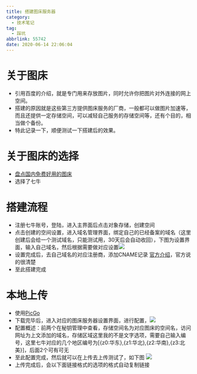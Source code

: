 ```yaml
---
title: 搭建图床服务器
category:
  - 技术笔记
tag:
  - 踩坑
abbrlink: 55742
date: 2020-06-14 22:06:04
---
```

# 关于图床
- 引用百度的介绍，就是专门用来存放图片，同时允许你把图片对外连接的网上空间。
- 搭建的原因就是这些第三方提供图床服务的厂商，一般都可以做图片加速等，而且还提供一定存储空间，可以减轻自己服务的存储空间等，还有个目的，相当做个备份。
- 特此记录一下，顺便测试一下搭建后的效果。

<!-- more -->

# 关于图床的选择
- [盘点国内免费好用的图床](https://zhuanlan.zhihu.com/p/35270383)
- 选择了七牛

# 搭建流程
- 注册七牛账号，登陆，进入主界面后点击对象存储，创建空间
- 点击创建的空间设置，进入域名管理界面，绑定自己的已经备案的域名（这里创建后会给一个测试域名，只能测试用，30天后会自动收回），下图为设置界面，输入自己域名，然后根据需要做对应设置![](http://img.shuaxinjs.cn/imgserver.png)
- 设置完成后，去自己域名的对应注册商，添加CNAME记录 [官方介绍](https://developer.qiniu.com/fusion/kb/1322/how-to-configure-cname-domain-name)，官方说的很清楚
- 至此搭建完成

# 本地上传
- 使用[PicGo](https://github.com/Molunerfinn/PicGo)
- 下载完毕后，进入对应的图床服务器设置界面，进行配置，![](http://img.shuaxinjs.cn/imgserver2.png)
- 配置概述：前两个在秘钥管理中查看，存储空间名为对应图床的空间名，访问网址为上文添加的域名，存储区域这里我的不是文字选项，需要自己输入编号，这里七牛对应的几个地区编号为[{z0:华东},{z1:华北},{z2:华南},{z3:北美}]，后面2个可有可无
- 至此配置完成，然后就可以在上传去上传测试了，如下图 ![](http://img.shuaxinjs.cn/imgserver3.png)
- 上传完成后，会以下面链接格式的选项的格式自动复制链接
